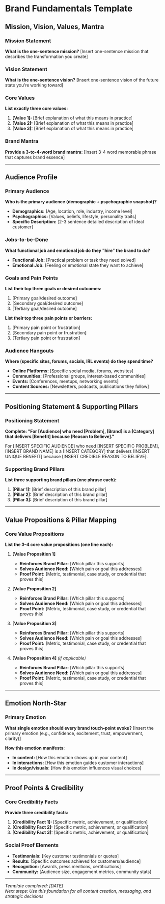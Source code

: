 # Brand Fundamentals Template

## Mission, Vision, Values, Mantra

### Mission Statement
**What is the one-sentence mission?**
[Insert one-sentence mission that describes the transformation you create]

### Vision Statement  
**What is the one-sentence vision?**
[Insert one-sentence vision of the future state you're working toward]

### Core Values
**List exactly three core values:**
1. **[Value 1]:** [Brief explanation of what this means in practice]
2. **[Value 2]:** [Brief explanation of what this means in practice]  
3. **[Value 3]:** [Brief explanation of what this means in practice]

### Brand Mantra
**Provide a 3-to-4-word brand mantra:**
[Insert 3-4 word memorable phrase that captures brand essence]

---

## Audience Profile

### Primary Audience
**Who is the primary audience (demographic + psychographic snapshot)?**
- **Demographics:** [Age, location, role, industry, income level]
- **Psychographics:** [Values, beliefs, lifestyle, personality traits]
- **Specific Description:** [2-3 sentence detailed description of ideal customer]

### Jobs-to-be-Done
**What functional job and emotional job do they "hire" the brand to do?**
- **Functional Job:** [Practical problem or task they need solved]
- **Emotional Job:** [Feeling or emotional state they want to achieve]

### Goals and Pain Points
**List their top three goals or desired outcomes:**
1. [Primary goal/desired outcome]
2. [Secondary goal/desired outcome]
3. [Tertiary goal/desired outcome]

**List their top three pain points or barriers:**
1. [Primary pain point or frustration]
2. [Secondary pain point or frustration]
3. [Tertiary pain point or frustration]

### Audience Hangouts
**Where (specific sites, forums, socials, IRL events) do they spend time?**
- **Online Platforms:** [Specific social media, forums, websites]
- **Communities:** [Professional groups, interest-based communities]
- **Events:** [Conferences, meetups, networking events]
- **Content Sources:** [Newsletters, podcasts, publications they follow]

---

## Positioning Statement & Supporting Pillars

### Positioning Statement
**Complete: "For [Audience] who need [Problem], [Brand] is a [Category] that delivers [Benefit] because [Reason to Believe]."**

For [INSERT SPECIFIC AUDIENCE] who need [INSERT SPECIFIC PROBLEM], [INSERT BRAND NAME] is a [INSERT CATEGORY] that delivers [INSERT UNIQUE BENEFIT] because [INSERT CREDIBLE REASON TO BELIEVE].

### Supporting Brand Pillars
**List three supporting brand pillars (one phrase each):**
1. **[Pillar 1]:** [Brief description of this brand pillar]
2. **[Pillar 2]:** [Brief description of this brand pillar]
3. **[Pillar 3]:** [Brief description of this brand pillar]

---

## Value Propositions & Pillar Mapping

### Core Value Propositions
**List the 3–4 core value propositions (one line each):**

1. **[Value Proposition 1]**
   - **Reinforces Brand Pillar:** [Which pillar this supports]
   - **Solves Audience Need:** [Which pain or goal this addresses]
   - **Proof Point:** [Metric, testimonial, case study, or credential that proves this]

2. **[Value Proposition 2]**
   - **Reinforces Brand Pillar:** [Which pillar this supports]
   - **Solves Audience Need:** [Which pain or goal this addresses]
   - **Proof Point:** [Metric, testimonial, case study, or credential that proves this]

3. **[Value Proposition 3]**
   - **Reinforces Brand Pillar:** [Which pillar this supports]
   - **Solves Audience Need:** [Which pain or goal this addresses]
   - **Proof Point:** [Metric, testimonial, case study, or credential that proves this]

4. **[Value Proposition 4]** *(if applicable)*
   - **Reinforces Brand Pillar:** [Which pillar this supports]
   - **Solves Audience Need:** [Which pain or goal this addresses]
   - **Proof Point:** [Metric, testimonial, case study, or credential that proves this]

---

## Emotion North-Star

### Primary Emotion
**What single emotion should every brand touch-point evoke?**
[Insert the primary emotion (e.g., confidence, excitement, trust, empowerment, clarity)]

**How this emotion manifests:**
- **In content:** [How this emotion shows up in your content]
- **In interactions:** [How this emotion guides customer interactions]
- **In design/visuals:** [How this emotion influences visual choices]

---

## Proof Points & Credibility

### Core Credibility Facts
**Provide three credibility facts:**
1. **[Credibility Fact 1]:** [Specific metric, achievement, or qualification]
2. **[Credibility Fact 2]:** [Specific metric, achievement, or qualification]  
3. **[Credibility Fact 3]:** [Specific metric, achievement, or qualification]

### Social Proof Elements
- **Testimonials:** [Key customer testimonials or quotes]
- **Results:** [Specific outcomes achieved for customers/audience]
- **Recognition:** [Awards, press mentions, certifications]
- **Community:** [Audience size, engagement metrics, community stats]

---

*Template completed: [DATE]*  
*Next steps: Use this foundation for all content creation, messaging, and strategic decisions*
